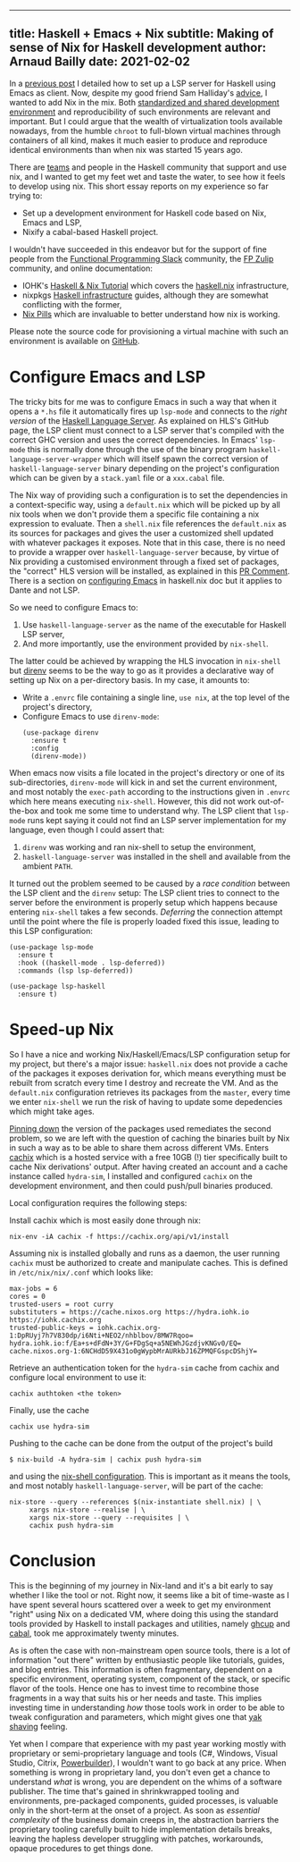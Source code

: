 ------------
title: Haskell + Emacs + Nix
subtitle: Making of sense of Nix for Haskell development
author: Arnaud Bailly
date: 2021-02-02
------------


In a [previous post](a-modern-haskell-env.html) I detailed how to set up a LSP server for Haskell using Emacs as client. Now, despite my good friend Sam Halliday's [advice](https://levelup.gitconnected.com/delivering-with-haskell-a347d8359597), I wanted to add Nix in the mix. Both [standardized and shared development environment](common-dev-environment.html) and reproducibility of such environments are relevant and important. But I could argue that the wealth of virtualization tools available nowadays, from the humble `chroot` to full-blown virtual machines through containers of all kind, makes it much easier to produce and reproduce identical environments than when nix was started 15 years ago.

There are [teams](https://www.tweag.io/blog/2020-08-20-how-nix-grew-a-marketing-team/) and people in the Haskell community that support and use nix, and I wanted to get my feet wet and taste the water, to see how it feels to develop using nix. This short essay reports on my experience so far trying to:

* Set up a development environment for Haskell code based on Nix, Emacs and LSP,
* Nixify a cabal-based Haskell project.

I wouldn't have succeeded in this endeavor but for the support of fine people from the  [Functional Programming Slack](https://fpchat-invite.herokuapp.com/) community, the [FP Zulip](https://funprog.srid.ca/) community, and online documentation:

* IOHK's [Haskell & Nix Tutorial](https://input-output-hk.github.io/haskell.nix) which covers the [haskell.nix](https://github.com/input-output-hk/haskell.nix/) infrastructure,
* nixpkgs [Haskell infrastructure](https://haskell4nix.readthedocs.io/) guides, although they are somewhat conflicting with the former,
* [Nix Pills](https://nixos.org/guides/nix-pills) which are invaluable to better understand how nix is working.

Please note the source code for provisioning a virtual machine with such an environment is available on [GitHub](https://github.com/abailly/nix-haskell-dev-vm).

# Configure Emacs and LSP

The tricky bits for me was to configure Emacs in such a way that when it opens a `*.hs` file it automatically fires up `lsp-mode` and connects to the _right version_ of the  [Haskell Language Server](https://github.com/haskell/haskell-language-server). As explained on HLS's GitHub page, the LSP client must connect to a LSP server that's compiled with the correct GHC version and uses the correct dependencies. In Emacs' `lsp-mode` this is normally done through the use of the binary program `haskell-language-server-wrapper` which will itself spawn the correct version of `haskell-language-server` binary depending on the project's configuration which can be given by a `stack.yaml` file or a `xxx.cabal` file.

The Nix way of providing such a configuration is to set the dependencies in a context-specific way, using a `default.nix` which will be picked up by all nix tools when we don't provide them a specific file containing a nix expression to evaluate. Then a `shell.nix` file references the `default.nix` as its sources for packages and gives the user a customized shell updated with whatever packages it exposes. Note that in this case, there is no need to provide a wrapper over `haskell-language-server` because, by virtue of Nix providing a customised environment through a fixed set of packages, the "correct" HLS version will be installed, as explained in this [PR Comment](https://github.com/input-output-hk/haskell.nix/pull/1015#issuecomment-768160999). There is a section on [configuring Emacs](https://input-output-hk.github.io/haskell.nix/tutorials/development/#emacs-ide-support) in haskell.nix doc but it applies to Dante and not LSP.

So we need to configure Emacs to:

1. Use `haskell-language-server` as the name of the executable for Haskell LSP server,
2. And more importantly, use the environment provided by `nix-shell`.

The latter could be achieved by wrapping the HLS invocation in `nix-shell` but [direnv](https://direnv.net/) seems to be the way to go as it provides a declarative way of setting up Nix on a per-directory basis. In my case, it amounts to:

* Write a `.envrc` file containing a single line, `use nix`, at the top level of the project's directory,
* Configure Emacs to use `direnv-mode`:
  ```
  (use-package direnv
    :ensure t
    :config
    (direnv-mode))
  ```

When emacs now visits a file located in the project's directory or one of its sub-directories, `direnv-mode` will kick in and set the current environment, and most notably the `exec-path` according to the instructions given in `.envrc` which here means executing `nix-shell`. However, this did not work out-of-the-box and took me some time to understand why. The LSP client that `lsp-mode` runs kept saying it could not find an LSP server implementation for my language, even though I could assert that:

1. `direnv` was working and ran nix-shell to setup the environment,
2. `haskell-language-server` was installed in the shell and available from the ambient `PATH`.

It turned out the problem seemed to be caused by a _race condition_ between the LSP client and the `direnv` setup: The LSP client tries to connect to the server before the environment is properly setup which happens because entering `nix-shell` takes a few seconds. _Deferring_ the connection attempt until the point where the file is properly loaded fixed this issue, leading to this LSP configuration:

```
(use-package lsp-mode
  :ensure t
  :hook ((haskell-mode . lsp-deferred))
  :commands (lsp lsp-deferred))

(use-package lsp-haskell
  :ensure t)
```

# Speed-up Nix

So I have a nice and working Nix/Haskell/Emacs/LSP configuration setup for my project, but there's a major issue: `haskell.nix` does not provide a cache of the packages it exposes derivation for, which means everything must be rebuilt from scratch every time I destroy and recreate the VM. And as the `default.nix` configuration retrieves its packages from the `master`, every time we enter `nix-shell` we run the risk of having to update some depedencies which might take ages.

[Pinning down](https://input-output-hk.github.io/haskell.nix/tutorials/getting-started/#pinning-the-haskellnix-version) the version of the packages used remediates the second problem, so we are left with the question of caching the binaries built by Nix in such a way as to be able to share them across different VMs. Enters [cachix](https://cachix.org/) which is a hosted service with a free 10GB (!) tier specifically built to cache Nix derivations' output. After having created an account and a cache instance called `hydra-sim`, I installed and configured `cachix` on the development environment, and then could push/pull binaries produced.

Local configuration requires the following steps:

Install cachix which is most easily done through nix:

```
nix-env -iA cachix -f https://cachix.org/api/v1/install
```

Assuming nix is installed globally and runs as a daemon, the user running `cachix` must be authorized to create and manipulate caches. This is defined in `/etc/nix/nix/.conf` which looks like:

```
max-jobs = 6
cores = 0
trusted-users = root curry
substituters = https://cache.nixos.org https://hydra.iohk.io https://iohk.cachix.org
trusted-public-keys = iohk.cachix.org-1:DpRUyj7h7V830dp/i6Nti+NEO2/nhblbov/8MW7Rqoo= hydra.iohk.io:f/Ea+s+dFdN+3Y/G+FDgSq+a5NEWhJGzdjvKNGv0/EQ= cache.nixos.org-1:6NCHdD59X431o0gWypbMrAURkbJ16ZPMQFGspcDShjY=
```

Retrieve an authentication token for the `hydra-sim` cache from cachix and configure local environment to use it:

```
cachix authtoken <the token>
```

 Finally, use the cache

```
cachix use hydra-sim
```

Pushing to the cache can be done from the output of the project's build
```
$ nix-build -A hydra-sim | cachix push hydra-sim
```
and using the [nix-shell configuration](https://fzakaria.com/2020/08/11/caching-your-nix-shell.html). This is important as it means the tools, and most notably `haskell-language-server`, will be part of the cache:
```
nix-store --query --references $(nix-instantiate shell.nix) | \
     xargs nix-store --realise | \
     xargs nix-store --query --requisites | \
     cachix push hydra-sim
```

# Conclusion

This is the beginning of my journey in Nix-land and it's a bit early to say whether I like the tool or not. Right now, it seems like a bit of time-waste as I have spent several hours scattered over a week to get my environment "right" using Nix on a dedicated VM, where doing this using the standard tools provided by Haskell to install packages and utilities, namely [ghcup](https://www.haskell.org/ghcup/) and [cabal](https://cabal.readthedocs.io/en/3.4/index.html), took me approximately twenty minutes.

As is often the case with non-mainstream open source tools, there is a lot of information "out there" written by enthusiastic people like tutorials, guides, and blog entries. This information is often fragmentary, dependent on a specific environment, operating system, component of the stack, or specific flavor of the tools. Hence one has to invest time to recombine those fragments in a way that suits his or her needs and taste. This implies investing time in understanding _how_ those tools work in order to be able to tweak configuration and parameters, which might gives one that [yak shaving](https://www.urbandictionary.com/define.php?term=yak%20shaving) feeling.

Yet when I compare that experience with my past year working mostly with proprietary or semi-proprietary language and tools (C#, Windows, Visual Studio, Citrix, [Powerbuilder](https://www.appeon.com/products/powerbuilder)), I wouldn't want to go back at any price. When something is wrong in proprietary land, you don't even get a chance to understand _what_ is wrong, you are dependent on the whims of a software publisher. The time that's gained in shrinkwrapped tooling and environments, pre-packaged components, guided processes, is valuable only in the short-term at the onset of a project. As soon as _essential complexity_ of the business domain creeps in, the abstraction barriers the proprietary tooling carefully built to hide implementation details breaks, leaving the hapless developer struggling with patches, workarounds, opaque procedures to get things done.
